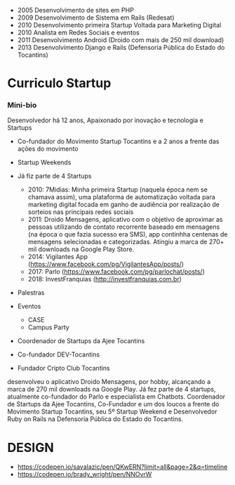 - 2005 Desenvolvimento de sites em PHP
- 2009 Desenvolvimento de Sistema em Rails (Redesat)
- 2010 Desenvolvimento primeira Startup Voltada para Marketing Digital
- 2010 Analista em Redes Sociais e eventos
- 2011 Desenvolvimento Android (Droido com mais de 250 mil download)
- 2013 Desenvolvimento Django e Rails (Defensoria Pública do Estado do Tocantins)


# Curriculo Startup

### Mini-bio
  Desenvolvedor há 12 anos, Apaixonado por inovação e tecnologia e Startups

  - Co-fundador do Movimento Startup Tocantins e a 2 anos a frente das ações do movimento
  - Startup Weekends
  - Já fiz parte de 4 Startups
    - 2010: 7Midias: Minha primeira Startup (naquela época nem se chamava assim), uma plataforma de automatização voltada para marketing digital focada em ganho de audiência por realização de sorteios nas principais redes sociais
    - 2011: Droido Mensagens, aplicativo com o objetivo de aproximar as pessoas utilizando de contato recorrente baseado em mensagens (na época o que fazia sucesso era SMS), app continhha centenas de mensagens selecionadas e categorizadas. Atingiu a marca de 270+ mil downloads na Google Play Store.
    - 2014: Vigilantes App (https://www.facebook.com/pg/VigilantesApp/posts/)
    - 2017: Parlo (https://www.facebook.com/pg/parlochat/posts/)
    - 2018: InvestFranquias (http://investfranquias.com.br)

  - Palestras
  - Eventos
    - CASE
    - Campus Party
  - Coordenador de Startups da Ajee Tocantins
  - Co-fundador DEV-Tocantins
  - Fundador Cripto Club Tocantins

 desenvolveu o aplicativo Droido Mensagens, por hobby, alcançando a marca de 270 mil downloads na Google Play. Já fez parte de 4 startups, atualmente co-fundador do Parlo e especialista em Chatbots. Coordenador de Startups da Ajee Tocantins, Co-Fundador e um dos loucos a frente do Movimento Startup Tocantins, seu 5º Startup Weekend e Desenvolvedor Ruby on Rails na Defensoria Pública do Estado do Tocantins.

# DESIGN
- https://codepen.io/savalazic/pen/QKwERN?limit=all&page=2&q=timeline
- https://codepen.io/brady_wright/pen/NNOvrW
